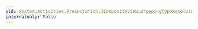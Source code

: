 ```yaml
---
uid: System.Activities.Presentation.ICompositeView.DroppingTypeResolvingOptions
internalonly: False
---
```

